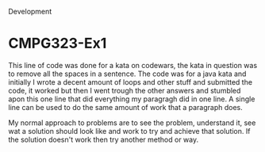 Development
# CMPG323-Ex1
This line of code was done for a kata on codewars, the kata in question was to remove all the spaces in a sentence.
The code was for a java kata and initially I wrote a decent amount of loops and other stuff and submitted the code, it worked but then I went trough the other answers and stumbled apon this one line that did everything my paragragh did in one line. A single line can be used to do the same amount of work that a paragraph does.

My normal approach to problems are to see the problem, understand it, see wat a solution should look like and work to try and achieve that solution. If the solution doesn't work then try another method or way.
